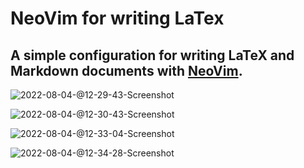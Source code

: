 # NeoVim for writing LaTex

## A simple configuration for writing LaTeX and Markdown documents with [NeoVim](https://neovim.io).

![2022-08-04-@12-29-43-Screenshot](https://user-images.githubusercontent.com/29902722/182887876-7aab3ca9-7b99-48f7-948d-2362d915be74.png)

![2022-08-04-@12-30-43-Screenshot](https://user-images.githubusercontent.com/29902722/182888142-1439fecf-b6b6-4904-89f8-cee50ff183ac.png)

![2022-08-04-@12-33-04-Screenshot](https://user-images.githubusercontent.com/29902722/182888184-1a2bd03c-ed05-4a40-b157-e7eb7d643e74.png)

![2022-08-04-@12-34-28-Screenshot](https://user-images.githubusercontent.com/29902722/182888216-9a665b5a-b7e4-41c3-b272-7a9d39ecbae8.png)
